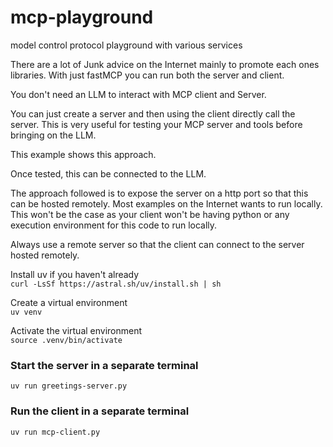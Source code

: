 # mcp-playground
model control protocol playground with various services

There are a lot of Junk advice on the Internet mainly to promote each ones libraries.
With just fastMCP you can run both the server and client.  

You don't need an LLM to interact with MCP client and Server.  

You can just create a server and then using the client directly call the server. This is very useful for testing your MCP server and tools before bringing on the LLM.

This example shows this approach.

Once tested, this can be connected to the LLM.

The approach followed is to expose the server on a http port so that this can be hosted remotely.
Most examples on the Internet wants to run locally. This won't be the case as your client won't be having python or any execution environment for this code to run locally.  

Always use a remote server so that the client can connect to the server hosted remotely.

Install uv if you haven't already  
`curl -LsSf https://astral.sh/uv/install.sh | sh`

Create a virtual environment  
`uv venv`  

Activate the virtual environment  
`source .venv/bin/activate`

### Start the server in a separate terminal
`uv run greetings-server.py`

### Run the client in a separate terminal
`uv run mcp-client.py`